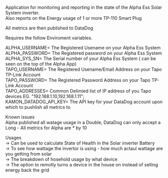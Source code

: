 Application for monitoring and reporting in the state of the Alpha Ess Solar System inverter.   
Also reports on the Energy usage of 1 or more TP-110 Smart Plug    
   
All metrics are then published to DataDog   
   
Requires the follow Enviroment variables.   
   
ALPHA_USERNAME= The Registered Usename on your Alpha Ess System   
ALPHA_PASSWORD= The Registered password on your Alpha Ess System   
ALPHA_SYS_SN= The Serial number of your Alpha Ess System ( can be seen on the top of the Alpha App)   
TAPO_USERNAME= The Registered Usename/Email Address on your Tapo TP-Link Account   
TAPO_PASSWORD= The Registered Password Address on your Tapo TP-Link Account   
TAPO_ADDRESSES= Common Delimied list of IP address of you Tapo devices EG. "192.168.1.10,192.168.1.11";   
KAMON_DATADOG_API_KEY= The API key for your DataDog account upon which to pushlish all metrics to   
   
   
Known issues      
Alpha published all watage usage in a Double, DataDog can only accept a Long - All metrics for Alpha are * by 10   
   
   
Usages      
-> Can be used to calculate State of Health in the Solar inverter Battery   
-> To see how wattage the invertor is using - how much actaul wattage are you getting from solar   
-> The breakdown of hosehold usage by what device   
-> The option to remotly turns a device in the house on instead of selling energy back the grid   
